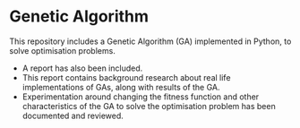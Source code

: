 # Genetic Algorithm

This repository includes a Genetic Algorithm (GA) implemented in Python, to solve optimisation problems.

* A report has also been included.
* This report contains background research about real life implementations of GAs, along with results of the GA.
* Experimentation around changing the fitness function and other characteristics of the GA to solve the optimisation problem has been documented and reviewed.

